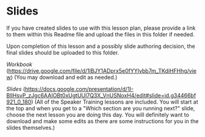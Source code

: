 # Slides

If you have created slides to use with this lesson plan, please provide a link to them within this Readme file and upload the files in this folder if needed.

Upon completion of this lesson and a possibly slide authoring decision, the final slides should be uploaded to this folder. 


*Workbook* 
(https://drive.google.com/file/d/1lBJY1ADprx5e0fYYlybb7m_TKdiHFHhg/view) (You may download and edit as needed.)

*Slides* 
(https://docs.google.com/presentation/d/1I-BlIHsvP_zJgc6AAIOBt0xUgtUUI7Q3X_VnUSNoxH4/edit#slide=id.g34466bf921_0_180) (All of the Speaker Training lessons are included. You will start at the top and when you get to a "Which section are you running next?" slide, choose the next lesson you are doing this day. You will definitely want to download and make some edits as there are some instructions for you in the slides themselves.)
